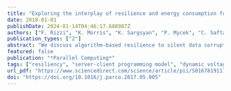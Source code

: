 ```yaml
---
title: "Exploring the interplay of resilience and energy consumption for a task-based partial differential equations preconditioner"
date: 2018-01-01
publishDate: 2024-01-14T04:46:17.688987Z
authors: ["F. Rizzi", "K. Morris", "K. Sargsyan", "P. Mycek", "C. Safta", "O. Le Maître", "O. M. Knio", "B. J. Debusschere"]
publication_types: ["2"]
abstract: "We discuss algorithm-based resilience to silent data corruptions (SDCs) in a task-based domain-decomposition preconditioner for partial differential equations (PDEs). The algorithm exploits a reformulation of the PDE as a sampling problem, followed by a solution update through data manipulation that is resilient to SDCs. The implementation is based on a server-client model where all state information is held by the servers, while clients are designed solely as computational units. Scalability tests run up to ∼51K cores show a parallel efficiency greater than 90%. We use a 2D elliptic PDE and a fault model based on random single and double bit-flip to demonstrate the resilience of the application to synthetically injected SDC. We discuss two fault scenarios: one based on the corruption of all data of a target task, and the other involving the corruption of a single data point. We show that for our application, given the test problem considered, a four-fold increase in the number of faults only yields a 2% change in the overhead to overcome their presence, from 7% to 9%. We then discuss potential savings in energy consumption via dynamic voltage/frequency scaling, and its interplay with fault-rates, and application overhead."
featured: false
publication: "*Parallel Computing*"
tags: ["resiliency", "server-client programming model", "dynamic voltage/frequency scaling", "pde", "domain-decomposition", "silent data corruption"]
url_pdf: "https://www.sciencedirect.com/science/article/pii/S0167819117300753"
doi: "https://doi.org/10.1016/j.parco.2017.05.005"
---
```


